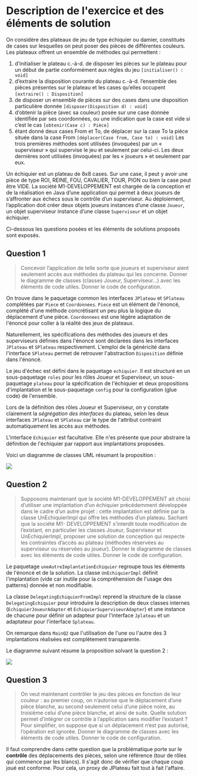 # Description de l'exercice et des éléments de solution

On considère des plateaux de jeu de type échiquier ou damier, constitués de cases sur lesquelles on peut poser des pièces de différentes couleurs. Les plateaux offrent un ensemble de méthodes qui permettent :
1. d’initialiser le plateau c.-à-d. de disposer les pièces sur le plateau pour un début de partie conformément aux règles du jeu `[initialiser() : void]`
2. d’extraire la disposition courante du plateau c.-à-d. l’ensemble des pièces présentes sur le plateau et les cases qu’elles occupent `[extraire() : Disposition]`
3. de disposer un ensemble de pièces sur des cases dans une disposition particulière donnée `[disposer(Disposition d) : void]`
4. d’obtenir la pièce (avec sa couleur) posée sur une case donnée identifiée par ses coordonnées, ou une indication que la case est vide si c’est le cas `[obtenir(Case c) : Pièce]`
5. étant donné deux cases From et To, de déplacer sur la case To la pièce située dans la case From `[déplacer(Case from, Case to) : void]`
Les trois premières méthodes sont utilisées (invoquées) par un « superviseur » qui supervise le jeu et seulement par celui-ci. Les deux dernières sont utilisées (invoquées) par les « joueurs » et seulement par eux.
        
Un échiquier est un plateau de 8x8 cases. Sur une case, il peut y avoir une pièce de type ROI, REINE, FOU, CAVALIER, TOUR, PION ou bien la case peut être VIDE.
La société M1-DEVELOPPEMENT est chargée de la conception et de la réalisation en Java d’une application qui permet à deux joueurs de s’affronter aux échecs sous le contrôle d’un superviseur. Au déploiement, l’application doit créer deux objets joueurs instances d’une classe `Joueur`, un objet superviseur instance d’une classe `Superviseur` et un objet échiquier.

Ci-dessous les questions posées et les éléments de solutions proposés sont exposés.

## Question 1

> Concevoir l’application de telle sorte que joueurs et superviseur aient seulement accès aux méthodes du plateau qui les concerne. Donner le diagramme de classes (classes Joueur, Superviseur...) avec les éléments de code utiles. Donner le code de configuration.


On trouve dans le paquetage common les interfaces `JPlateau` et `SPlateau` complétées par `Piece` et `Coordonnees`. `Piece` est un élément de l'énoncé, complété d'une méthode concrétisant un peu plus la logique du déplacement d'une pièce. `Coordonnees` est une légère adaptation de l'énoncé pour coller à la réalité des jeux de plateaux.

Naturellement, les spécifications des méthodes des joueurs et des superviseurs définies dans l'énoncé sont déclarées dans les interfaces `JPlateau` et `SPlateau` respectivement. L'emploi de la généricité dans l'interface `SPlateau` permet de retrouver l'abstraction `Disposition` définie dans l'énoncé.

Le jeu d'échec est défini dans le paquetage `echiquier`. Il est structuré en un sous-paquetage `roles` pour les rôles Joueur et Superviseur, un sous-paquetage `plateau` pour la spécification de l'échiquier et deux propositions d'implantation et le sous-paquetage `config` pour la configuration (glue code) de l'ensemble.

Lors de la définition des rôles Joueur et Superviseur, on y constate clairement la *ségrégation des interfaces* du plateau, selon les deux interfaces `JPlateau` et `SPlateau` car le type de l'attribut contraint automatiquement les accès aux méthodes.

L'interface `Echiquier` est facultative. Elle n'es présente que pour abstraire la définition de l'échiquier par rapport aux implantations proposées. 

Voici un diagramme de classes UML résumant la proposition : 

![](https://www.plantuml.com/plantuml/png/ZPBDJiCm48JFyLEiUYfIMy4PL1Mr79fJfJw1Qs_B2iSRrdQ5WBux-Ic9EO2uH3kPx3UJnAiGjSHKEHLUoDTQT0N6wH0UOnGwf8XRmtvFxmYtIf6FA4Tj47Q4pVL35GTcXzh3MJkokC7QDNQ5FaxNp6BPUyG0H-5g1lcTo3Vtwf8ZovtJ4NLggJsU3n4zoG-I6US6K9oPBDW-LVuHMQXB5hdF8ZiIUOga7OK6jg5GSsWqUx3ZtAQksJaqhNhecYu1y2sA9i7fsAhR-HEKTtaop_IQ2AL5eRTX-22ph6UXYa6SC7xFNMgP6MLcN5JtHw7aX4dWglQfHZbJm2HANQtvV0cJEvZN_N9J2KsO34NKkFFRiqDLjQrgrnq4ygVntHQBpoKCKgtGs_RmVG40)

## Question 2

> Supposons maintenant que la société M1-DEVELOPPEMENT ait choisi d’utiliser une implantation d’un échiquier précédemment développée dans le cadre d’un autre projet : cette implantation est définie par la classe UnEchiquierImpl qui offre les méthodes d’un plateau. Sachant que la société M1- DEVELOPPEMENT s’interdit toute modification de l’existant, en particulier les classes Joueur, Superviseur et UnEchiquierImpl, proposer une solution de conception qui respecte les contraintes d’accès au plateau (méthodes réservées au superviseur ou réservées au joueur). Donner le diagramme de classes avec les éléments de code utiles. Donner le code de configuration.

Le paquetage `uneAutreImplantationEchiquier` regroupe tous les éléments de l'énoncé et de la solution. La classe `UnEchiquierImpl` définit l'implantation (vide car inutile pour la compréhension de l'usage des patterns) donnée et non modifiable.

La classe `DelegatingEchiquierFromImpl` reprend la structure de la classe `DelegatingEchiquier` pour introduire la description de deux classes internes (`EchiquierJoueurAdapter` et `EchiquierSuperviseurAdapter`) et une instance de chacune pour définir un adapteur pour l'interface `Jplateau` et un adaptateur pour l'interface `Splateau`.

On remarque dans `MainQ2` que l'utilisation de l'une ou l'autre des 3 implantations réalisées est complètement transparente.

Le diagramme suivant résume la proposition solvant la question 2 :

![](https://www.plantuml.com/plantuml/png/dLHDRzim33rRluB8gOEROZjl25gqEzId0i5-W2ApBJ5PyYWg6BRblyyVBYCWMvVr9ehYUu_aiw-JM9RSUPE-KkWjsmwSjodTY33jik2zYs5BFn3U6qD1a1-jGtWWT0W_JRMBqQCDiBUUMhp3tW_f3eDStCR8RGm1CS4Zn-uIoXk9xpwQGmdPF7WhQFE8EiF7dM0WBf707Sy3GBMFr48xi_8Pb9Kv59HRfLoGA92GzPG6i3jAVKn370Eqn_F8UXkzHpT6doQb6m3yBco9yK9LpJMl0fLQFhjd-fO9UOJ2q2OTo6MXipAL1ayeB-U9jIaIJP4uc6cZqCICcM69jhb7tbF2pCOigVLw0wiFiExdua4IkhHI8KPh_lfMfPhxhlUJ4IWy7Nkxklgr0GtDekLBqAknR5n7hVkOUgjFHZvFt2rfdRWLzpnVgOSiXU9H5_SuJsKXL-gYkvlMze8CzD94qiPKtBbcgV_bblfSkvnARcB-izgcL7lsrrJ_x-SqIdfbVceIcuLH7wvE5cxAZjvIVusX7VzYlm40)

## Question 3

> On veut maintenant contrôler le jeu des pièces en fonction de leur couleur : au premier coup, on n’autorise que le déplacement d’une pièce blanche, au second seulement celui d’une pièce noire, au troisième celui d’une pièce blanche, et ainsi de suite. Quelle solution permet d’intégrer ce contrôle à l’application sans modifier l’existant ? Pour simplifier, on suppose que si un déplacement n’est pas autorisé, l’opération est ignorée. Donner le diagramme de classes avec les éléments de code utiles. Donner le code de configuration.

Il faut comprendre dans cette question que la problématique porte sur le **contrôle** des déplacements des pièces, selon une référence (tour de rôles qui commence par les blancs). Il s'agit donc de vérifier que chaque coup joué est conforme. Pour cela, un proxy de JPlateau fait tout à fait l'affaire.

